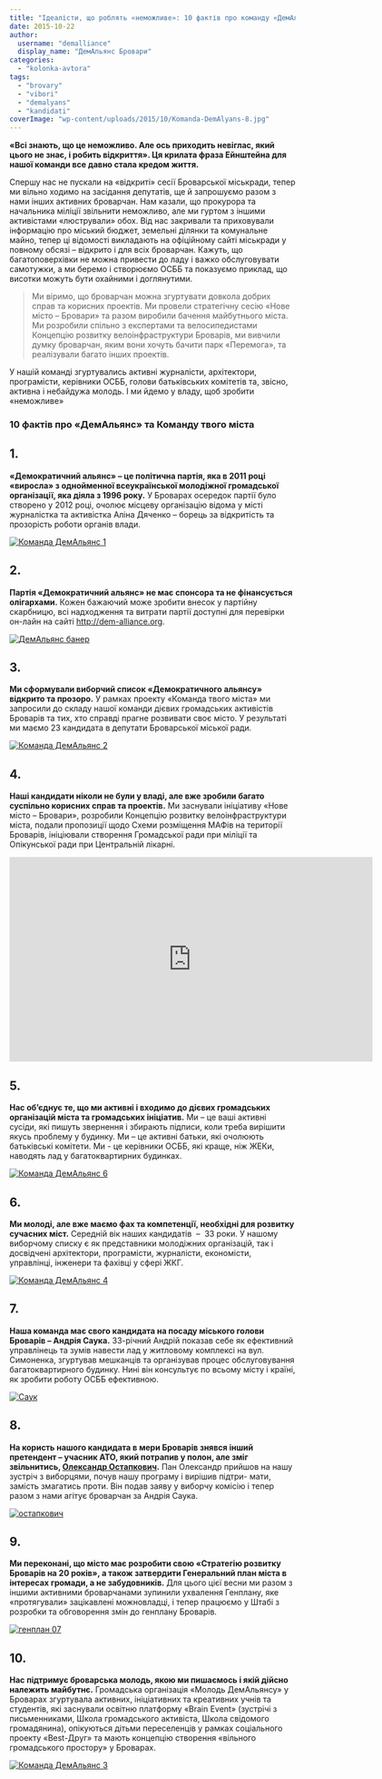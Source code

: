 ```yaml
---
title: "Ідеалісти, що роблять «неможливе»: 10 фактів про команду «ДемАльянсу»"
date: 2015-10-22
author: 
  username: "demalliance"
  display_name: "ДемАльянс Бровари"
categories: 
  - "kolonka-avtora"
tags: 
  - "brovary"
  - "vibori"
  - "demalyans"
  - "kandidati"
coverImage: "wp-content/uploads/2015/10/Komanda-DemAlyans-8.jpg"
---
```


**«Всі знають, що це неможливо. Але ось приходить невіглас, який цього не знає, і робить відкриття». Ця крилата фраза Ейнштейна для нашої команди все давно стала кредом життя.**

Спершу нас не пускали на «відкриті» сесії Броварської міськради, тепер ми вільно ходимо на засідання депутатів, ще й запрошуємо разом з нами інших активних броварчан. Нам казали, що прокурора та начальника міліції звільнити неможливо, але ми гуртом з іншими активістами «люстрували» обох. Від нас закривали та приховували інформацію про міський бюджет, земельні ділянки та комунальне майно, тепер ці відомості викладають на офіційному сайті міськради у повному обсязі – відкрито і для всіх броварчан. Кажуть, що багатоповерхівки не можна привести до ладу і важко обслуговувати самотужки, а ми беремо і створюємо ОСББ та показуємо приклад, що висотки можуть бути охайними і доглянутими.

> Ми віримо, що броварчан можна згуртувати довкола добрих справ та корисних проектів. Ми провели стратегічну сесію «Нове місто – Бровари» та разом виробили бачення майбутнього міста. Ми розробили спільно з експертами та велосипедистами Концепцію розвитку велоінфраструктури Броварів, ми вивчили думку броварчан, яким вони хочуть бачити парк «Перемога», та реалізували багато інших проектів.

У нашій команді згуртувались активні журналісти, архітектори, програмісти, керівники ОСББ, голови батьківських комітетів та, звісно, активна і небайдужа молодь. І ми йдемо у владу, щоб зробити «неможливе»

### **10 фактів про «ДемАльянс» та Команду твого міста**

## 1.

**«Демократичний альянс» – це політична партія, яка в 2011 році «виросла» з однойменної всеукраїнської молодіжної громадської організації, яка діяла з 1996 року.** У Броварах осередок партії було створено у 2012 році, очолює місцеву організацію відома у місті журналістка та активістка Аліна Дяченко – борець за відкритість та прозорість роботи органів влади.

[![Команда ДемАльянс 1](https://mpz.brovary.org/wp-content/uploads/2015/10/Komanda-DemAlyans-1.jpg)](https://mpz.brovary.org/wp-content/uploads/2015/10/Komanda-DemAlyans-1.jpg)

## 2.

**Партія «Демократичний альянс» не має спонсора та не фінансується олігархами.** Кожен бажаючий може зробити внесок у партійну скарбницю, всі надходження та витрати партії доступні для перевірки он-лайн на сайті http://dem-alliance.org.

[![ДемАльянс банер](https://mpz.brovary.org/wp-content/uploads/2015/10/h1.png)](https://mpz.brovary.org/wp-content/uploads/2015/10/h1.png)

## 3.

**Ми сформували виборчий список «Демократичного альянсу» відкрито та прозоро.** У рамках проекту «Команда твого міста» ми запросили до складу нашої команди дієвих громадських активістів Броварів та тих, хто справді прагне розвивати своє місто. У результаті ми маємо 23 кандидата в депутати Броварської міської ради.

[![Команда ДемАльянс 2](https://mpz.brovary.org/wp-content/uploads/2015/10/Komanda-DemAlyans-2.jpg)](https://mpz.brovary.org/wp-content/uploads/2015/10/Komanda-DemAlyans-2.jpg)

## 4.

**Наші кандидати ніколи не були у владі, але вже зробили багато суспільно корисних справ та проектів.** Ми заснували ініціативу «Нове місто – Бровари», розробили Концепцію розвитку велоінфраструктури міста, подали пропозиції щодо Схеми розміщення МАФів на території Броварів, ініціювали створення Громадської ради при міліції та Опікунської ради при Центральній лікарні.

<iframe src="https://www.youtube.com/embed/3liL6eanFxw" width="640" height="360" frameborder="0" allowfullscreen="allowfullscreen"></iframe>

## 5.

**Нас об’єднує те, що ми активні і входимо до дієвих громадських організацій міста та громадських ініціатив.** Ми – це ваші активні сусіди, які пишуть звернення і збирають підписи, коли треба вирішити якусь проблему у будинку. Ми – це активні батьки, які очолюють батьківські комітети. Ми - це керівники ОСББ, які краще, ніж ЖЕКи, наводять лад у багатоквартирних будинках.

[![Команда ДемАльянс 6](https://mpz.brovary.org/wp-content/uploads/2015/10/Komanda-DemAlyans-6.jpg)](https://mpz.brovary.org/wp-content/uploads/2015/10/Komanda-DemAlyans-6.jpg)

## 6.

**Ми молоді, але вже маємо фах та компетенції, необхідні для розвитку сучасних міст.** Середній вік наших кандидатів  –  33 роки. У нашому виборчому списку є як представники молодіжних організацій, так і досвідчені архітектори, програмісти, журналісти, економісти, управлінці, інженери та фахівці у сфері ЖКГ.

[![Команда ДемАльянс 4](https://mpz.brovary.org/wp-content/uploads/2015/10/Komanda-DemAlyans-4.jpg)](https://mpz.brovary.org/wp-content/uploads/2015/10/Komanda-DemAlyans-4.jpg)

## 7.

**Наша команда має свого кандидата на посаду міського голови Броварів – Андрія Саука.** 33-річний Андрій показав себе як ефективний управлінець та зумів навести лад у житловому комплексі на вул. Симоненка, згуртував мешканців та організував процес обслуговування багатоквартирного будинку. Нині він консультує по всьому місту і країні, як зробити роботу ОСББ ефективною.

[![Саук](https://mpz.brovary.org/wp-content/uploads/2015/10/Sauk.jpg)](https://mpz.brovary.org/wp-content/uploads/2015/10/Sauk.jpg)

## 8.

**На користь нашого кандидата в мери Броварів знявся інший претендент – учасник АТО, який потрапив у полон, але зміг звільнитись, [Олександр Остапкович](https://mpz.brovary.org/fakti-brovarchanin-oleksandr-ostapkovich-rozpoviv-yak-vizhiv-i-zvilnivsya-z-polonu/).** Пан Олександр прийшов на нашу зустріч з виборцями, почув нашу програму і вирішив підтри- мати, замість змагатись проти. Він подав заяву у виборчу комісію і тепер разом з нами агітує броварчан за Андрія Саука.

[![остапкович](https://mpz.brovary.org/wp-content/uploads/2015/05/23s08-plen2-kopiyuvati.jpg)](https://mpz.brovary.org/wp-content/uploads/2015/05/23s08-plen2-kopiyuvati.jpg)

## 9.

**Ми переконані, що місто має розробити свою «Стратегію розвитку Броварів на 20 років», а також затвердити Генеральний план міста в інтересах громади, а не забудовників.** Для цього цієї весни ми разом з іншими активними броварчанами зупинили ухвалення Генплану, яке «протягували» зацікавлені можновладці, і тепер працюємо у Штабі з розробки та обговорення змін до генплану Броварів.

[![генплан 07](https://mpz.brovary.org/wp-content/uploads/2015/03/genplan-07.jpg)](https://mpz.brovary.org/wp-content/uploads/2015/03/genplan-07.jpg)

## 10.

**Нас підтримує броварська молодь, якою ми пишаємось і якій дійсно належить майбутнє.** Громадська організація «Молодь ДемАльянсу» у Броварах згуртувала активних, ініціативних та креативних учнів та студентів, які заснували освітню платформу «Brain Event» (зустрічі з письменниками, Школа громадського активіста, Школа свідомого громадянина), опікуються дітьми переселенців у рамках соціального проекту «Best-Друг» та мають концепцію створення «вільного громадського простору» у Броварах.

[![Команда ДемАльянс 3](https://mpz.brovary.org/wp-content/uploads/2015/10/Komanda-DemAlyans-3.jpg)](https://mpz.brovary.org/wp-content/uploads/2015/10/Komanda-DemAlyans-3.jpg)
